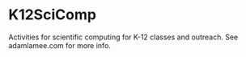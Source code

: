 # K12SciComp
Activities for scientific computing for K-12 classes and outreach. See adamlamee.com for more info.
